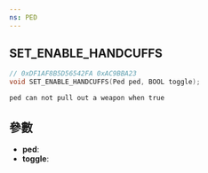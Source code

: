 ```yaml
---
ns: PED
---
```

## SET_ENABLE_HANDCUFFS

```c
// 0xDF1AF8B5D56542FA 0xAC9BBA23
void SET_ENABLE_HANDCUFFS(Ped ped, BOOL toggle);
```

```
ped can not pull out a weapon when true  
```

## 參數
* **ped**: 
* **toggle**: 

